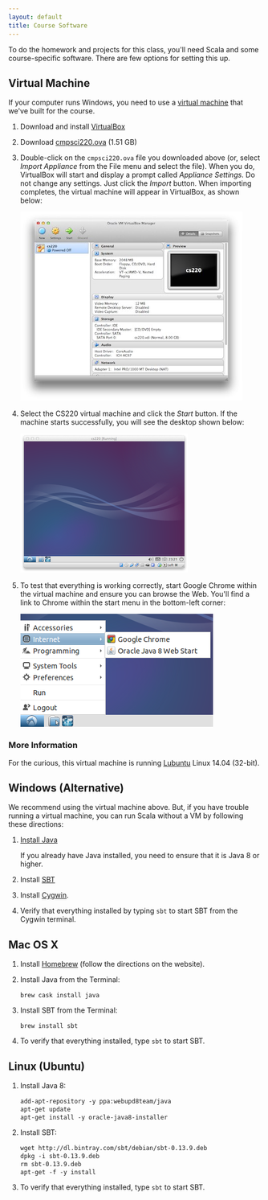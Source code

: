 ```yaml
---
layout: default
title: Course Software
---
```


To do the homework and projects for this class, you'll need Scala and some
course-specific software. There are few options for setting this up.

## Virtual Machine

If your computer runs Windows, you need to use a [virtual machine] that we've
built for the course.

1. Download and install [VirtualBox]

2. Download [cmpsci220.ova] (1.51 GB)

3. Double-click on the `cmpsci220.ova` file you downloaded above (or, select
   *Import Appliance* from the File menu and select the file). When you do,
   VirtualBox will start and display a prompt called *Appliance Settings*.
   Do not change any settings. Just click the *Import* button. When importing
   completes, the virtual machine will appear in VirtualBox, as shown below:

   <img src="virtualbox.png">

4. Select the CS220 virtual machine and click the *Start* button. If the
   machine starts successfully, you will see the desktop shown below:

   <img src="vm-desktop.png">

5. To test that everything is working correctly, start Google Chrome within
   the virtual machine and ensure you can browse the Web. You'll find a link
   to Chrome within the start menu in the bottom-left corner:

   <img src="vm-google-chrome.png">

### More Information

For the curious, this virtual machine is running [Lubuntu] Linux 14.04 (32-bit).

## Windows (Alternative)

We recommend using the virtual machine above. But, if you have trouble running
a virtual machine, you can run Scala without a VM by following these directions:

1. [Install Java]((http://www.oracle.com/technetwork/java/javase/downloads/jdk8-downloads-2133151.html).)

   If you already have Java installed, you need to ensure that it is Java 8
   or higher.

2. Install [SBT](http://www.scala-sbt.org)

3. Install [Cygwin](http://www.cygwin.com).

4. Verify that everything installed by typing `sbt` to start SBT from the
   Cygwin terminal.

## Mac OS X


1. Install [Homebrew](http://brew.sh) (follow the directions on the website).

2. Install Java from the Terminal:

       brew cask install java

3. Install SBT from the Terminal:

       brew install sbt

5. To verify that everything installed, type `sbt` to start SBT.

## Linux (Ubuntu)

1. Install Java 8:

       add-apt-repository -y ppa:webupd8team/java
       apt-get update
       apt-get install -y oracle-java8-installer

2. Install SBT:

       wget http://dl.bintray.com/sbt/debian/sbt-0.13.9.deb
       dpkg -i sbt-0.13.9.deb
       rm sbt-0.13.9.deb
       apt-get -f -y install

3. To verify that everything installed, type `sbt` to start SBT.

[virtual machine]: http://en.wikipedia.org/wiki/Virtual_machine
[VirtualBox]: https://www.virtualbox.org/wiki/Downloads
[cmpsci220.ova]: https://storage.googleapis.com/umass-cmpsci220-artifacts/cmpsci220.ova
[Lubuntu]: http://lubuntu.net
